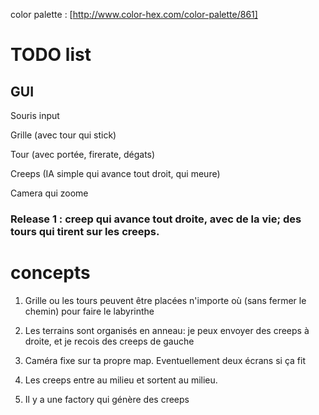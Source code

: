 color palette : [http://www.color-hex.com/color-palette/861]

# TODO list

## GUI

Souris input

Grille (avec tour qui stick)

Tour (avec portée, firerate, dégats)

Creeps (IA simple qui avance tout droit, qui meure)

Camera qui zoome

### Release 1 : creep qui avance tout droite, avec de la vie; des tours qui tirent sur les creeps.




# concepts

1. Grille ou les tours peuvent être placées n'importe où (sans fermer le chemin) pour faire le labyrinthe

2. Les terrains sont organisés en anneau: je peux envoyer des creeps à droite, et je recois des creeps de gauche

3. Caméra fixe sur ta propre map. Eventuellement deux écrans si ça fit

4. Les creeps entre au milieu et sortent au milieu.

5. Il y a une factory qui génère des creeps 
